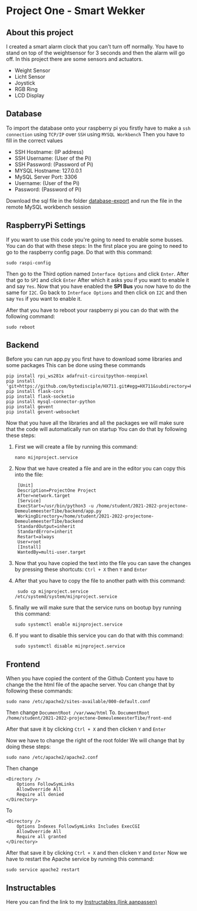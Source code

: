 # Project One - Smart Wekker

## About this project

I created a smart alarm clock that you can't turn off normally. You have to stand on top of the weightsensor for 3 seconds and then the alarm will go off.
In this project there are some sensors and actuators.

- Weight Sensor
- Licht Sensor
- Joystick
- RGB Ring
- LCD Display

## Database

To import the database onto your raspberry pi you firstly have to make a `ssh connection` using `TCP/IP` over `SSH` using `MYSQL Workbench`
Then you have to fill in the correct values

- SSH Hostname: (IP address)
- SSH Username: (User of the Pi)
- SSH Password: (Password of Pi)
- MYSQL Hostname: 127.0.0.1
- MySQL Server Port: 3306
- Username: (User of the Pi)
- Password: (Password of Pi)

Download the sql file in the folder [database-export](https://github.com/howest-mct/2021-2022-projectone-DemeulemeesterTibe/tree/master/database-export) and run the file in the remote MySQL workbench session

## RaspberryPi Settings

If you want to use this code you're going to need to enable some busses. You can do that with these steps:
In the first place you are going to need to go to the raspberry config page. Do that with this command:

```
sudo raspi-config
```

Then go to the Third option named `Interface Options` and click `Enter`.
After that go to `SPI` and click `Enter` After which it asks you if you want to enable it and say `Yes`.
Now that you have enabled the **SPI Bus** you now have to do the same for `I2C`.
Go back to `Interface Options` and then click on `I2C` and then say `Yes` if you want to enable it.

After that you have to reboot your raspberry pi you can do that with the following command:

```
sudo reboot
```

## Backend

Before you can run app.py you first have to download some libraries and some packages
This can be done using these commands

```
pip install rpi_ws281x adafruit-circuitpython-neopixel
pip install 'git+https://github.com/bytedisciple/HX711.git#egg=HX711&subdirectory=HX711_Python3'
pip install flask-cors
pip install flask-socketio
pip install mysql-connector-python
pip install gevent
pip install gevent-websocket
```

Now that you have all the libraries and all the packages we will make sure that the code will automatically run on startup
You can do that by following these steps:

1. First we will create a file by running this command:

   ```
   nano mijnproject.service
   ```

2. Now that we have created a file and are in the editor you can copy this into the file:
   ```
    [Unit]
    Description=ProjectOne Project
    After=network.target
    [Service]
    ExecStart=/usr/bin/python3 -u /home/student/2021-2022-projectone-DemeulemeesterTibe/backend/app.py
    WorkingDirectory=/home/student/2021-2022-projectone-DemeulemeesterTibe/backend
    StandardOutput=inherit
    StandardError=inherit
    Restart=always
    User=root
    [Install]
    WantedBy=multi-user.target
   ```
3. Now that you have copied the text into the file you can save the changes by pressing these shortcuts:
   `Ctrl + X` then `Y` and `Enter`
4. After that you have to copy the file to another path with this command:
   ```
    sudo cp mijnproject.service /etc/systemd/system/mijnproject.service
   ```
5. finally we will make sure that the service runs on bootup byy running this command:
   ```
   sudo systemctl enable mijnproject.service
   ```
6. If you want to disable this service you can do that with this command:
   ```
   sudo systemctl disable mijnproject.service
   ```

## Frontend

When you have copied the content of the Github Content you have to change the the html file of the apache server.
You can change that by following these commands:

```
sudo nano /etc/apache2/sites-available/000-default.conf
```

Then change `DocumentRoot /var/www/html`
To.
`DocumentRoot /home/student/2021-2022-projectone-DemeulemeesterTibe/front-end`

After that save it by clicking `Ctrl + X` and then clicken `Y` and `Enter`

Now we have to change the right of the root folder
We will change that by doing these steps:

```
sudo nano /etc/apache2/apache2.conf
```

Then change

```
<Directory />
    Options FollowSymLinks
    AllowOverride All
    Require all denied
</Directory>

```

To

```
<Directory />
    Options Indexes FollowSymLinks Includes ExecCGI
    AllowOverride All
    Require all granted
</Directory>

```

After that save it by clicking `Ctrl + X` and then clicken `Y` and `Enter`
Now we have to restart the Apache service by running this command:

```
sudo service apache2 restart
```

## Instructables

Here you can find the link to my [Instructables (link aanpassen)](https://www.instructables.com/Smart-WakeUp/)
